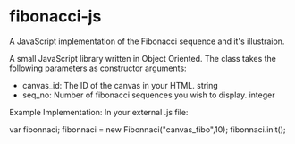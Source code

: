 fibonacci-js
============

A JavaScript implementation of the Fibonacci sequence and it's illustraion.

A small JavaScript library written in Object Oriented. 
The class takes the following parameters as constructor arguments:
- canvas_id: The ID of the canvas in your HTML. string
- seq_no: Number of fibonacci sequences you wish to display. integer

Example Implementation:
In your external .js file:

var fibonnaci;
fibonnaci = new Fibonnaci("canvas_fibo",10);
fibonnaci.init();